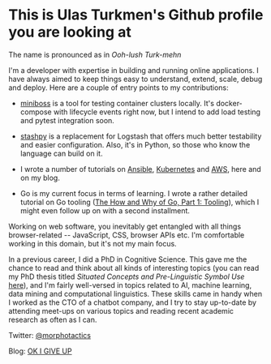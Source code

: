 # This is Ulas Turkmen's Github profile you are looking at

The name is pronounced as in *Ooh-lush Turk-mehn*

I'm a developer with expertise in building and running online applications. I
have always aimed to keep things easy to understand, extend, scale, debug and
deploy. Here are a couple of entry points to my contributions:

- [miniboss](https://github.com/afroisalreadyinu/miniboss) is a tool for testing
  container clusters locally. It's docker-compose with lifecycle events right
  now, but I intend to add load testing and pytest integration soon.

- [stashpy](https://github.com/afroisalreadyinu/stashpy) is a replacement for
  Logstash that offers much better testability and easier configuration. Also,
  it's in Python, so those who know the language can build on it.

- I wrote a number of tutorials on
  [Ansible](https://github.com/afroisalreadyinu/practical-ansible-intro),
  [Kubernetes](http://okigiveup.net/a-tutorial-introduction-to-kubernetes/) and
  [AWS](http://okigiveup.net/discovering-aws-with-cli-part-1-basics/), here and
  on my blog.

- Go is my current focus in terms of learning. I wrote a rather detailed
  tutorial on Go tooling ([The How and Why of Go, Part 1:
  Tooling](http://okigiveup.net/the-how-and-why-of-go-part-1-tooling/)), which I
  might even follow up on with a second installment.

Working on web software, you inevitably get entangled with all things
browser-related -- JavaScript, CSS, browser APIs etc. I'm comfortable working in
this domain, but it's not my main focus.

In a previous career, I did a PhD in Cognitive Science. This gave me the chance
to read and think about all kinds of interesting topics (you can read my PhD
thesis titled *Situated Concepts and Pre-Linguistic Symbol Use*
[here](https://repositorium.ub.uni-osnabrueck.de/handle/urn:nbn:de:gbv:700-201006076293?mode=full)),
and I'm fairly well-versed in topics related to AI, machine learning, data
mining and computational linguistics. These skills came in handy when I worked
as the CTO of a chatbot company, and I try to stay up-to-date by attending
meet-ups on various topics and reading recent academic research as often as I
can.

Twitter: [@morphotactics](https://twitter.com/morphotactics)

Blog: [OK I GIVE UP](http://okigiveup.net)
